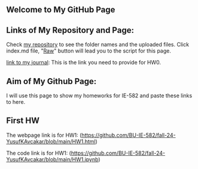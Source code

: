 ## Welcome to My GitHub Page 

## Links of My Repository and Page:

Check [my repository](https://github.com/BU-IE-582/fall-24-YusufKAvcakar) to see the folder names and the uploaded files. Click index.md file, "[Raw](https://raw.githubusercontent.com/BU-IE-582/fall-24-YusufKAvcakar/main/index.md)" button will lead you to the script for this page. 

[link to my journal](https://bu-ie-582.github.io/fall-24-YusufKAvcakar/): This is the link you need to provide for HW0.

## Aim of My Github Page:

I will use this page to show my homeworks for IE-582 and paste these links to here.

## First HW

The webpage link is for HW1:
(https://github.com/BU-IE-582/fall-24-YusufKAvcakar/blob/main/HW1.html)

The code link is for HW1:
(https://github.com/BU-IE-582/fall-24-YusufKAvcakar/blob/main/HW1.ipynb)

